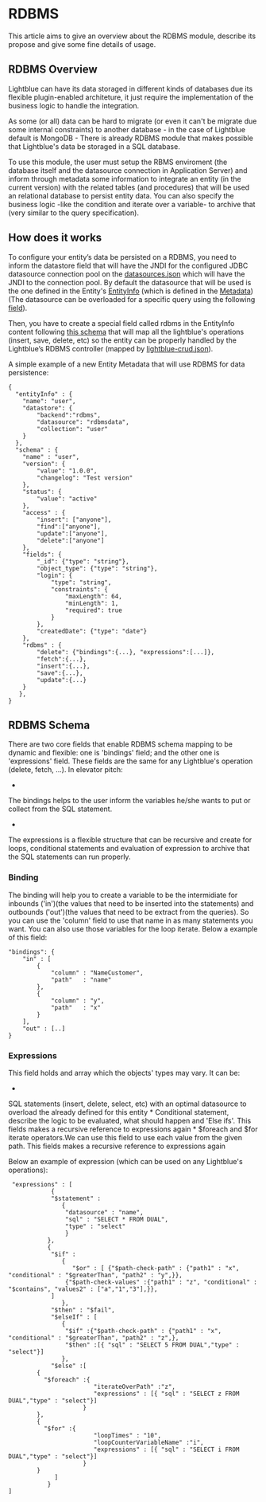 # RDBMS

This article aims to give an overview about the RDBMS module, describe its propose and give some fine details of usage.

## RDBMS Overview

Lightblue can have its data storaged in different kinds of databases due its flexible plugin-enabled architeture, it just require the implementation of the business logic to handle the integration.

As some (or all) data can be hard to migrate (or even it can't be migrate due some internal constraints) to another database - in the case of Lightblue default is MongoDB - There is already RDBMS module that makes possible that Lightblue's data be storaged in a SQL database.

To use this module, the user must setup the RBMS enviroment (the database itself and the datasource connection in Application Server) and inform through metadata some information to integrate an entity (in the current version) with the related tables (and procedures) that will be used an relational database to persist entity data. You can also specify the business logic -like the condition and iterate over a variable- to archive that (very similar to the query specification).

## How does it works

To configure your entity’s data be persisted on a RDBMS, you need to inform the datastore field that will have the JNDI for the configured JDBC datasource connection pool on the [datasources.json](https://github.com/lightblue-platform/lightblue/blob/SQLFeatureBranch/lightblue-rest/etc/mongo/datasources.json) which will have the JNDI to the connection pool. By default the datasource that will be used is the one defined in the Entity's [EntityInfo](https://github.com/lightblue-platform/lightblue/blob/SQLFeatureBranch/lightblue-core/metadata/src/main/resources/json-schema/metadata/entityInfo.json) (which is defined in the [Metadata](https://github.com/lightblue-platform/lightblue/blob/SQLFeatureBranch/lightblue-core/metadata/src/main/resources/json-schema/metadata/metadata.json))(The datasource can be overloaded for a specific query using the following [field](https://github.com/lightblue-platform/lightblue/blob/SQLFeatureBranch/lightblue-rdbms/metadata/src/main/resources/json-schema/metadata/rdbms/metadata/operation.json#L66)).

Then, you have to create a special field called rdbms in the EntityInfo content following [this schema](https://github.com/lightblue-platform/lightblue/blob/SQLFeatureBranch/lightblue-rdbms/metadata/src/main/resources/json-schema/metadata/rdbms/metadata/rdbms.json) that will map all the lightblue's operations (insert, save, delete, etc) so the entity can be properly handled by the Lightblue’s RDBMS controller (mapped by [lightblue-crud.json](https://github.com/lightblue-platform/lightblue/blob/SQLFeatureBranch/lightblue-rest/etc/mongo/lightblue-crud.json)).

A simple example of a new Entity Metadata that will use RDBMS for data persistence:
```
{
  "entityInfo" : {
    "name": "user",
    "datastore": {
        "backend":"rdbms",
        "datasource": "rdbmsdata",
        "collection": "user"
    }
  },
  "schema" : {
    "name" : "user",
    "version": {
        "value": "1.0.0",
        "changelog": "Test version"
    },
    "status": {
        "value": "active"
    },
    "access" : {
        "insert": ["anyone"],
        "find":["anyone"],
        "update":["anyone"],
        "delete":["anyone"]
    },
    "fields": {
        "_id": {"type": "string"},
        "object_type": {"type": "string"},
        "login": {
            "type": "string",
            "constraints": {
                "maxLength": 64,
                "minLength": 1,
                "required": true
            }
        },
        "createdDate": {"type": "date"}
    },
    "rdbms" : {
        "delete": {"bindings":{...}, "expressions":[...]},
        "fetch":{...},
        "insert":{...},
        "save":{...},
        "update":{...}
    }
   },
}
```

## RDBMS Schema

There are two core fields that enable RDBMS schema mapping to be dynamic and flexible: one is 'bindings' field; and the other one is 'expressions' field. These fields are the same for any Lightblue's operation (delete, fetch, ...). In elevator pitch:

*
The bindings helps to the user inform the variables he/she wants to put or collect from the SQL statement.

*
The expressions is a flexible structure that can be recursive and create for loops, conditional statements and evaluation of expression to archive that the SQL statements can run properly.


### Binding

The binding will help you to create a variable to be the intermidiate for inbounds ('in')(the values that need to be inserted into the statements) and outbounds ('out')(the values that need to be extract from the queries). So you can use the 'column' field to use that name in as many statements you want. You can also use those variables for the loop iterate. Below a example of this field:

```
"bindings": {
    "in" : [
        {
            "column" : "NameCustomer",
            "path"   : "name"
        },
        {
            "column" : "y",
            "path"   : "x"
        }
    ],
    "out" : [..]
}
```


### Expressions

This field holds and array which the objects' types may vary. It can be:


*
SQL statements (insert, delete, select, etc) with an optimal datasource to overload the already defined for this entity
*
Conditional statement, describe the logic to be evaluated, what should happen and 'Else ifs'. This fields makes a recursive reference to expressions again
*
$foreach and $for iterate operators.We can use this field to use each value from the given path. This fields makes a recursive reference to expressions again

Below an example of expression (which can be used on any Lightblue's operations):

```
 "expressions" : [
            {
            "$statement" :
               {
                "datasource" : "name",
                "sql" : "SELECT * FROM DUAL",
                "type" : "select"
                }
           },
           {
            "$if" :
               {
                  "$or" : [	{"$path-check-path" : {"path1" : "x", "conditional" : "$greaterThan", "path2" : "y",}},
				{"$path-check-values" :{"path1" : "z", "conditional" : "$contains", "values2" : ["a","1","3"],}},
			]
               },
            "$then" : "$fail",
            "$elseIf" : [
               {
                "$if" :{"$path-check-path" : {"path1" : "x", "conditional" : "$greaterThan", "path2" : "z",},
                "$then" :[{ "sql" : "SELECT 5 FROM DUAL","type" : "select"}]
               },
            "$else" :[
		{
		  "$foreach" :{
                        "iterateOverPath" :"z",
                        "expressions" : [{ "sql" : "SELECT z FROM DUAL","type" : "select"}]
                     }
		},
		{
		  "$for" :{
                        "loopTimes" : "10",
                        "loopCounterVariableName" :"i",
                        "expressions" : [{ "sql" : "SELECT i FROM DUAL","type" : "select"}]
                     }
		}
             ]
           }
]
```


